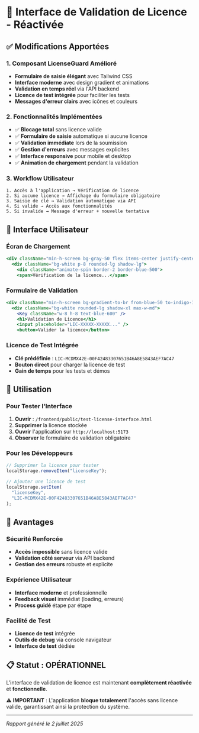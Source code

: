 # 🔐 Interface de Validation de Licence - Réactivée

## ✅ Modifications Apportées

### 1. **Composant LicenseGuard Amélioré**

- **Formulaire de saisie élégant** avec Tailwind CSS
- **Interface moderne** avec design gradient et animations
- **Validation en temps réel** via l'API backend
- **Licence de test intégrée** pour faciliter les tests
- **Messages d'erreur clairs** avec icônes et couleurs

### 2. **Fonctionnalités Implémentées**

- ✅ **Blocage total** sans licence valide
- ✅ **Formulaire de saisie** automatique si aucune licence
- ✅ **Validation immédiate** lors de la soumission
- ✅ **Gestion d'erreurs** avec messages explicites
- ✅ **Interface responsive** pour mobile et desktop
- ✅ **Animation de chargement** pendant la validation

### 3. **Workflow Utilisateur**

```
1. Accès à l'application → Vérification de licence
2. Si aucune licence → Affichage du formulaire obligatoire
3. Saisie de clé → Validation automatique via API
4. Si valide → Accès aux fonctionnalités
5. Si invalide → Message d'erreur + nouvelle tentative
```

## 🎨 Interface Utilisateur

### **Écran de Chargement**

```jsx
<div className="min-h-screen bg-gray-50 flex items-center justify-center">
  <div className="bg-white p-8 rounded-lg shadow-lg">
    <div className="animate-spin border-2 border-blue-500">
    <span>Vérification de la licence...</span>
```

### **Formulaire de Validation**

```jsx
<div className="min-h-screen bg-gradient-to-br from-blue-50 to-indigo-100">
  <div className="bg-white rounded-lg shadow-xl max-w-md">
    <Key className="w-8 h-8 text-blue-600" />
    <h1>Validation de Licence</h1>
    <input placeholder="LIC-XXXXX-XXXXX..." />
    <button>Valider la licence</button>
```

### **Licence de Test Intégrée**

- **Clé prédéfinie** : `LIC-MCDMX42E-00F42483307651B46A8E5843AEF7AC47`
- **Bouton direct** pour charger la licence de test
- **Gain de temps** pour les tests et démos

## 🔧 Utilisation

### **Pour Tester l'Interface**

1. **Ouvrir** : `/frontend/public/test-license-interface.html`
2. **Supprimer** la licence stockée
3. **Ouvrir** l'application sur `http://localhost:5173`
4. **Observer** le formulaire de validation obligatoire

### **Pour les Développeurs**

```javascript
// Supprimer la licence pour tester
localStorage.removeItem("licenseKey");

// Ajouter une licence de test
localStorage.setItem(
  "licenseKey",
  "LIC-MCDMX42E-00F42483307651B46A8E5843AEF7AC47"
);
```

## 🚀 Avantages

### **Sécurité Renforcée**

- **Accès impossible** sans licence valide
- **Validation côté serveur** via API backend
- **Gestion des erreurs** robuste et explicite

### **Expérience Utilisateur**

- **Interface moderne** et professionnelle
- **Feedback visuel** immédiat (loading, erreurs)
- **Process guidé** étape par étape

### **Facilité de Test**

- **Licence de test** intégrée
- **Outils de debug** via console navigateur
- **Interface de test** dédiée

## 📋 Statut : **OPÉRATIONNEL**

L'interface de validation de licence est maintenant **complètement réactivée** et **fonctionnelle**.

⚠️ **IMPORTANT** : L'application **bloque totalement** l'accès sans licence valide, garantissant ainsi la protection du système.

---

_Rapport généré le 2 juillet 2025_
